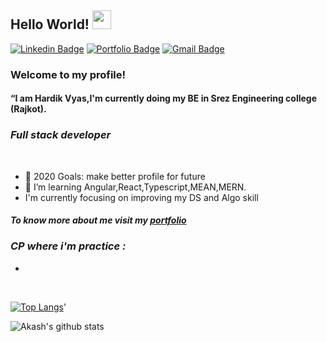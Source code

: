 ## Hello World! <img src="https://raw.githubusercontent.com/iampavangandhi/iampavangandhi/master/gifs/Hi.gif" width="30px"></h2>
[![Linkedin Badge](https://img.shields.io/badge/-Hardikvyas-blue?style=flat&logo=Linkedin&logoColor=white&link=https://www.linkedin.com/in/vyas-hardik-baa6b516a/)](https://www.linkedin.com/in/vyas-hardik-baa6b516a/)
[![Portfolio Badge](https://img.shields.io/badge/-@_Hardikvyas-000000?style=flat&labelColor=000000&logo=Medium&link=https://medium.com/@hardik280399)](https://medium.com/@hardik280399)
[![Gmail Badge](https://img.shields.io/badge/-Hardikvyas-c14438?style=flat&logo=Gmail&logoColor=white&link=mailto:hardik280399@gmail.com)](mailto:hardik280399@gmail.com)
### Welcome to my profile!
#### <p>“I am Hardik Vyas,I'm currently doing my BE in Srez Engineering college (Rajkot).</p>
### <i>Full stack developer</i>
<br/>

- 🥅 2020 Goals: make better profile for future
- 🌱 I’m learning Angular,React,Typescript,MEAN,MERN.
- I'm currently focusing on improving my DS and Algo skill

#### *To know more about me visit my [portfolio]( )*

### <i>CP where i'm practice :</i>
-
<br />
<p>

 
[![Top Langs](https://github-readme-stats.vercel.app/api/top-langs/?username=hardik12-tech&layout=compact&show_icons=true&theme=radical)](https://github.com/hardik12-tech/github-readme-stats)'


 </p>
 
 ![Akash's github stats](https://github-readme-stats.vercel.app/api?username=hardik12-tech&show_icons=true&theme=radical)
 


